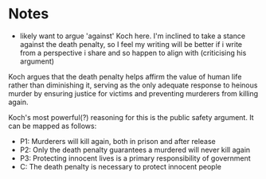 # Notes
- likely want to argue 'against' Koch here. I'm inclined to take a stance against the death penalty, so I feel my writing will be better if i write from a perspective i share and so happen to align with (criticising his argument)

Koch argues that the death penalty helps affirm the value of human life rather than diminishing it, serving as the only adequate response to heinous murder by ensuring justice for victims and preventing murderers from killing again.

Koch's most powerful(?) reasoning for this is the public safety argument. It can be mapped as follows:

- P1: Murderers will kill again, both in prison and after release
- P2: Only the death penalty guarantees a murdered will never kill again
- P3: Protecting innocent lives is a primary responsibility of government
- C: The death penalty is necessary to protect innocent people